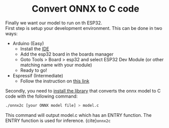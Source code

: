 # <center>Convert ONNX to C code</center>
Finally we want our model to run on th ESP32.  
First step is setup your development environment. This can be done in two ways:  

- Arduino (Easy)
    - Install the [IDE](https://www.arduino.cc/en/software)
    - Add the esp32 board in the boards manager
    - Goto Tools > Board > esp32 and select ESP32 Dev Module (or other matching name with your module)
    - Ready to go!
- Espressif (Intermediate)
    - Follow the instruction on [this link](https://docs.espressif.com/projects/esp-idf/en/latest/esp32/get-started/index.html)

Secondly, you need to [install the library](https://github.com/kraiskil/onnx2c) that converts the onnx model to C code with the following command: 
```sh
./onnx2c [your ONNX model file] > model.c
``` 
This command will output model.c which has an ENTRY function. The ENTRY function is used for inference. {cite}`onnx2c`